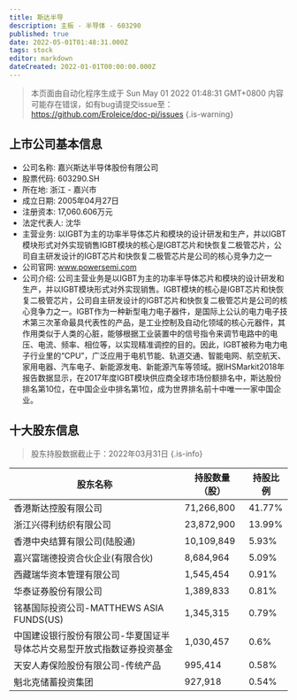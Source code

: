 ```yaml
---
title: 斯达半导
description: 主板 - 半导体 - 603290
published: true
date: 2022-05-01T01:48:31.000Z
tags: stock
editor: markdown
dateCreated: 2022-01-01T00:00:00.000Z
---
```


> 本页面由自动化程序生成于 Sun May 01 2022 01:48:31 GMT+0800
> 内容可能存在错误，如有bug请提交issue至：https://github.com/Eroleice/doc-pi/issues
{.is-warning}

## 上市公司基本信息
- 公司名称: 嘉兴斯达半导体股份有限公司
- 股票代码: 603290.SH
- 所在地: 浙江 - 嘉兴市
- 成立日期: 2005年04月27日
- 注册资本: 17,060.606万元
- 法定代表人: 沈华
- 主营业务: 以IGBT为主的功率半导体芯片和模块的设计研发和生产，并以IGBT模块形式对外实现销售IGBT模块的核心是IGBT芯片和快恢复二极管芯片，公司自主研发设计的IGBT芯片和快恢复二极管芯片是公司的核心竞争力之一
- 公司官网: www.powersemi.com
- 公司介绍: 公司主营业务是以IGBT为主的功率半导体芯片和模块的设计研发和生产，并以IGBT模块形式对外实现销售。IGBT模块的核心是IGBT芯片和快恢复二极管芯片，公司自主研发设计的IGBT芯片和快恢复二极管芯片是公司的核心竞争力之一。IGBT作为一种新型电力电子器件，是国际上公认的电力电子技术第三次革命最具代表性的产品，是工业控制及自动化领域的核心元器件，其作用类似于人类的心脏，能够根据工业装置中的信号指令来调节电路中的电压、电流、频率、相位等，以实现精准调控的目的。因此，IGBT被称为电力电子行业里的“CPU”，广泛应用于电机节能、轨道交通、智能电网、航空航天、家用电器、汽车电子、新能源发电、新能源汽车等领域。据IHSMarkit2018年报告数据显示，在2017年度IGBT模块供应商全球市场份额排名中，斯达股份排名第10位，在中国企业中排名第1位，成为世界排名前十中唯一一家中国企业。


## 十大股东信息
> 股东持股数据截止于：2022年03月31日
{.is-info}

| 股东名称 | 持股数量（股） | 持股比例 |
| --- | --- | --- |
| 香港斯达控股有限公司 | 71,266,800 | 41.77% |
| 浙江兴得利纺织有限公司 | 23,872,900 | 13.99% |
| 香港中央结算有限公司(陆股通) | 10,109,849 | 5.93% |
| 嘉兴富瑞德投资合伙企业(有限合伙) | 8,684,964 | 5.09% |
| 西藏瑞华资本管理有限公司 | 1,545,454 | 0.91% |
| 华泰证券股份有限公司 | 1,389,833 | 0.81% |
| 铭基国际投资公司-MATTHEWS   ASIA FUNDS(US) | 1,345,315 | 0.79% |
| 中国建设银行股份有限公司-华夏国证半导体芯片交易型开放式指数证券投资基金 | 1,030,457 | 0.6% |
| 天安人寿保险股份有限公司-传统产品 | 995,414 | 0.58% |
| 魁北克储蓄投资集团 | 927,918 | 0.54% |




